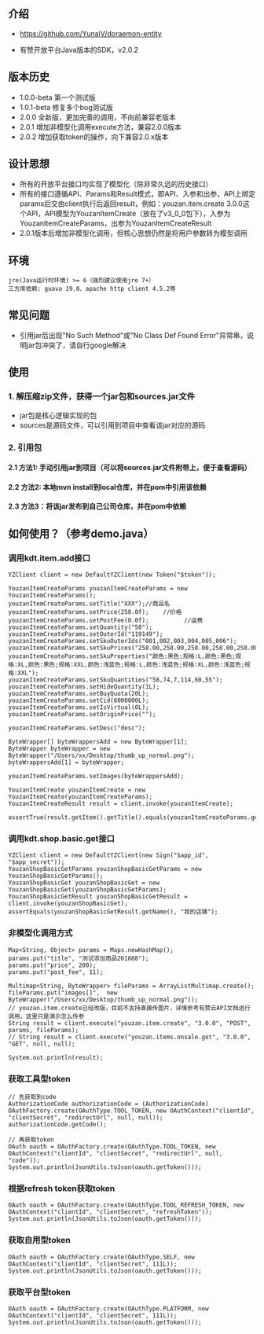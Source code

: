 ## 介绍

- https://github.com/YunaiV/doraemon-entity

+ 有赞开放平台Java版本的SDK，v2.0.2

## 版本历史
+ 1.0.0-beta 第一个测试版
+ 1.0.1-beta 修复多个bug测试版
+ 2.0.0 全新版，更加完善的调用，不向前兼容老版本
+ 2.0.1 增加非模型化调用execute方法，兼容2.0.0版本
+ 2.0.2 增加获取token的操作，向下兼容2.0.x版本

## 设计思想
+ 所有的开放平台接口均实现了模型化（除非常久远的历史接口）
+ 所有的接口遵循API、Params和Result模式，即API、入参和出参，API上绑定params后交由client执行后返回result，例如：youzan.item.create 3.0.0这个API，API模型为YouzanItemCreate（放在了v3_0_0包下），入参为YouzanItemCreateParams，出参为YouzanItemCreateResult
+ 2.0.1版本后增加非模型化调用，但核心思想仍然是将用户参数转为模型调用

## 环境

```
jre(Java运行时环境) >= 6（强烈建议使用jre 7+）
三方库依赖: guava 19.0、apache http client 4.5.2等
```

## 常见问题
+ 引用jar后出现"No Such Method"或"No Class Def Found Error"异常串，说明jar包冲突了，请自行google解决

## 使用
### 1. 解压缩zip文件，获得一个jar包和sources.jar文件
+ jar包是核心逻辑实现的包
+ sources是源码文件，可以引用到项目中查看该jar对应的源码

### 2. 引用包
#### 2.1 方法1: 手动引用jar到项目（可以将sources.jar文件附带上，便于查看源码）
#### 2.2 方法2: 本地mvn install到local仓库，并在pom中引用该依赖
#### 2.3 方法3：将该jar发布到自己公司仓库，并在pom中依赖

## 如何使用？（参考demo.java）
### 调用kdt.item.add接口

```
YZClient client = new DefaultYZClient(new Token("$token"));

YouzanItemCreateParams youzanItemCreateParams = new YouzanItemCreateParams();
youzanItemCreateParams.setTitle("XXX");//商品名
youzanItemCreateParams.setPrice(258.0f);    //价格
youzanItemCreateParams.setPostFee(0.0f);          //运费
youzanItemCreateParams.setQuantity("58");
youzanItemCreateParams.setOuterId("119149");
youzanItemCreateParams.setSkuOuterIds("001,002,003,004,005,006");
youzanItemCreateParams.setSkuPrices("258.00,258.00,258.00,258.00,258.00,258.00");
youzanItemCreateParams.setSkuProperties("颜色:黑色;规格:L,颜色:黑色;规格:XL,颜色:黑色;规格:XXL,颜色:浅蓝色;规格:L,颜色:浅蓝色;规格:XL,颜色:浅蓝色;规格:XXL");
youzanItemCreateParams.setSkuQuantities("58,74,7,114,60,55");
youzanItemCreateParams.setHideQuantity(1L);
youzanItemCreateParams.setBuyQuota(20L);
youzanItemCreateParams.setCid(6000000L);
youzanItemCreateParams.setIsVirtual(0L);
youzanItemCreateParams.setOriginPrice("");

youzanItemCreateParams.setDesc("desc");

ByteWrapper[] byteWrappersAdd = new ByteWrapper[1];
ByteWrapper byteWrapper = new ByteWrapper("/Users/xx/Desktop/thumb_up_normal.png");
byteWrappersAdd[1] = byteWrapper;

youzanItemCreateParams.setImages(byteWrappersAdd);

YouzanItemCreate youzanItemCreate = new YouzanItemCreate(youzanItemCreateParams);
YouzanItemCreateResult result = client.invoke(youzanItemCreate);

assertTrue(result.getItem().getTitle().equals(youzanItemCreateParams.getTitle()));

```

### 调用kdt.shop.basic.get接口

```
YZClient client = new DefaultYZClient(new Sign("$app_id", "$app_secret"));
YouzanShopBasicGetParams youzanShopBasicGetParams = new YouzanShopBasicGetParams();
YouzanShopBasicGet youzanShopBasicGet = new YouzanShopBasicGet(youzanShopBasicGetParams);
YouzanShopBasicGetResult youzanShopBasicGetResult = client.invoke(youzanShopBasicGet);
assertEquals(youzanShopBasicGetResult.getName(), "我的店铺");
```

### 非模型化调用方式
```
Map<String, Object> params = Maps.newHashMap();
params.put("title", "测试添加商品201888");
params.put("price", 200);
params.put("post_fee", 11);

Multimap<String, ByteWrapper> fileParams = ArrayListMultimap.create();
fileParams.put("images[]",  new ByteWrapper("/Users/xx/Desktop/thumb_up_normal.png"));
// youzan.item.create已经改版，目前不支持直接传图片，详情参考有赞云API文档进行调用，这里只是演示怎么传参
String result = client.execute("youzan.item.create", "3.0.0", "POST", params, fileParams);
// String result = client.execute("youzan.items.onsale.get", "3.0.0", "GET", null, null);

System.out.println(result);
```

### 获取工具型token
```
// 先获取到code
AuthorizationCode authorizationCode = (AuthorizationCode) OAuthFactory.create(OAuthType.TOOL_TOKEN, new OAuthContext("clientId", "clientSecret", "redirectUrl", null, null));
authorizationCode.getCode();

// 再获取token
OAuth oauth = OAuthFactory.create(OAuthType.TOOL_TOKEN, new OAuthContext("clientId", "clientSecret", "redirectUrl", null, "code"));
System.out.println(JsonUtils.toJson(oauth.getToken()));
```

### 根据refresh token获取token
```
OAuth oauth = OAuthFactory.create(OAuthType.TOOL_REFRESH_TOKEN, new OAuthContext("clientId", "clientSecret", "refreshToken"));
System.out.println(JsonUtils.toJson(oauth.getToken()));
```

### 获取自用型token
```
OAuth oauth = OAuthFactory.create(OAuthType.SELF, new OAuthContext("clientId", "clientSecret", 111L));
System.out.println(JsonUtils.toJson(oauth.getToken()));
```

### 获取平台型token
```
OAuth oauth = OAuthFactory.create(OAuthType.PLATFORM, new OAuthContext("clientId", "clientSecret", 111L));
System.out.println(JsonUtils.toJson(oauth.getToken()));
```
